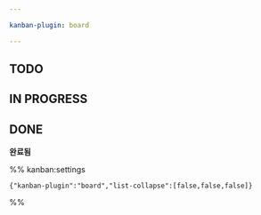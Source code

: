 ```yaml
---

kanban-plugin: board

---
```


## TODO



## IN PROGRESS



## DONE

**완료됨**




%% kanban:settings
```
{"kanban-plugin":"board","list-collapse":[false,false,false]}
```
%%